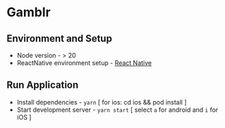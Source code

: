 # Gamblr

## Environment and Setup
* Node version - > 20
* ReactNative environment setup - [React Native](https://reactnative.dev/docs/environment-setup)

## Run Application
* Install dependencies - `yarn` [ for ios: cd ios && pod install ]
* Start development server - `yarn start` [ select `a` for android and `i` for iOS ]
